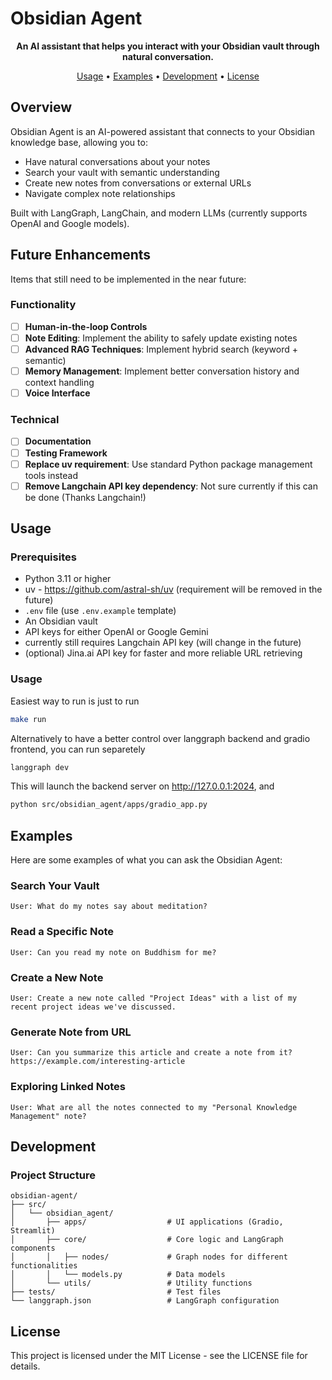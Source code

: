 # Obsidian Agent

<p align="center">
  <strong>An AI assistant that helps you interact with your Obsidian vault through natural conversation.</strong>
</p>

<p align="center">
  <a href="#usage">Usage</a> •
  <a href="#examples">Examples</a> •
  <a href="#development">Development</a> •
  <a href="#license">License</a>
</p>

## Overview

Obsidian Agent is an AI-powered assistant that connects to your Obsidian knowledge base, allowing you to:
- Have natural conversations about your notes
- Search your vault with semantic understanding
- Create new notes from conversations or external URLs
- Navigate complex note relationships

Built with LangGraph, LangChain, and modern LLMs (currently supports OpenAI and Google models).

## Future Enhancements
Items that still need to be implemented in the near future:

### Functionality
- [ ] **Human-in-the-loop Controls**
- [ ] **Note Editing**: Implement the ability to safely update existing notes
- [ ] **Advanced RAG Techniques**: Implement hybrid search (keyword + semantic)
- [ ] **Memory Management**: Implement better conversation history and context handling
- [ ] **Voice Interface**

### Technical
- [ ] **Documentation**
- [ ] **Testing Framework**
- [ ] **Replace uv requirement**: Use standard Python package management tools instead
- [ ] **Remove Langchain API key dependency**: Not sure currently if this can be done (Thanks Langchain!)

## Usage

### Prerequisites

- Python 3.11 or higher
- uv - https://github.com/astral-sh/uv (requirement will be removed in the future)
- `.env` file (use `.env.example` template)
- An Obsidian vault
- API keys for either OpenAI or Google Gemini
- currently still requires Langchain API key (will change in the future)
- (optional) Jina.ai API key for faster and more reliable URL retrieving

### Usage

Easiest way to run is just to run 
```bash
make run
```

Alternatively to have a better control over langgraph backend and gradio frontend, you can run separetely

```bash
langgraph dev
```
This will launch the backend server on http://127.0.0.1:2024, and

```bash
python src/obsidian_agent/apps/gradio_app.py
```

## Examples

Here are some examples of what you can ask the Obsidian Agent:

### Search Your Vault

```
User: What do my notes say about meditation?
```

### Read a Specific Note

```
User: Can you read my note on Buddhism for me?
```

### Create a New Note

```
User: Create a new note called "Project Ideas" with a list of my recent project ideas we've discussed.
```

### Generate Note from URL

```
User: Can you summarize this article and create a note from it? https://example.com/interesting-article
```

### Exploring Linked Notes

```
User: What are all the notes connected to my "Personal Knowledge Management" note?
```

## Development

### Project Structure

```
obsidian-agent/
├── src/
│   └── obsidian_agent/
│       ├── apps/                  # UI applications (Gradio, Streamlit)
│       ├── core/                  # Core logic and LangGraph components
│       │   ├── nodes/             # Graph nodes for different functionalities
│       │   └── models.py          # Data models
│       └── utils/                 # Utility functions
├── tests/                         # Test files
└── langgraph.json                 # LangGraph configuration
```

## License

This project is licensed under the MIT License - see the LICENSE file for details.
